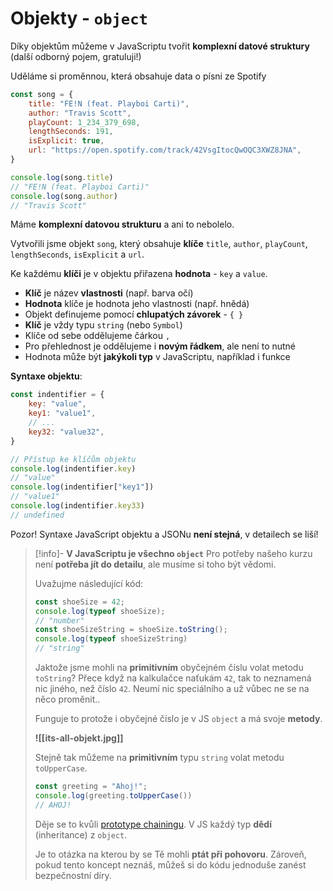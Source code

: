 # Objekty - `object`

Díky objektům můžeme v JavaScriptu tvořit **komplexní datové struktury** (další odborný pojem, gratuluji!)

Uděláme si proměnnou, která obsahuje data o písni ze Spotify

```javascript
const song = {
	title: "FE!N (feat. Playboi Carti)",
	author: "Travis Scott",
	playCount: 1_234_379_698,
	lengthSeconds: 191,
	isExplicit: true,
	url: "https://open.spotify.com/track/42VsgItocQwOQC3XWZ8JNA",
}

console.log(song.title)
// "FE!N (feat. Playboi Carti)"
console.log(song.author)
// "Travis Scott"
```

Máme **komplexní datovou strukturu** a ani to nebolelo.

Vytvořili jsme objekt `song`, který obsahuje **klíče** `title`, `author`, `playCount`, `lengthSeconds`, `isExplicit` a `url`.

Ke každému **klíči** je v objektu přiřazena **hodnota** - `key` a `value`.

- **Klíč** je název **vlastnosti** (např. barva očí)
- **Hodnota** klíče je hodnota jeho vlastnosti (např. hnědá)
- Objekt definujeme pomocí **chlupatých závorek** - `{ }`
- **Klíč** je vždy typu `string` (nebo `Symbol`)
- Klíče od sebe oddělujeme čárkou `,`
- Pro přehlednost je oddělujeme i **novým řádkem**, ale není to nutné
- Hodnota může být **jakýkoli typ** v JavaScriptu, například i funkce

**Syntaxe objektu**:
```javascript
const indentifier = {
	key: "value",
	key1: "value1",
	// ...
	key32: "value32",
}

// Přístup ke klíčům objektu
console.log(indentifier.key)
// "value"
console.log(indentifier["key1"])
// "value1"
console.log(indentifier.key33)
// undefined
```

Pozor! Syntaxe JavaScript objektu a JSONu **není stejná**, v detailech se liší!

>[!info]- **V JavaScriptu je všechno `object`**
> Pro potřeby našeho kurzu není **potřeba jít do detailu**, ale musíme si toho být vědomi.
>
>Uvažujme následující kód:
>```javascript
>const shoeSize = 42;
>console.log(typeof shoeSize);
>// "number"
>const shoeSizeString = shoeSize.toString();
>console.log(typeof shoeSizeString)
>// "string"
>```
>
>Jaktože jsme mohli na **primitivním** obyčejném číslu volat metodu `toString`? 
>Přece když na kalkulačce naťukám `42`, tak to neznamená nic jiného, než číslo `42`. Neumí nic speciálního a už vůbec ne se na něco proměnit..
>
>Funguje to protože i obyčejné číslo je v JS `object` a má svoje **metody**.
>
>**![[its-all-objekt.jpg]]**
>
>Stejně tak můžeme na **primitivním** typu `string` volat metodu `toUpperCase`.
>```javascript
>const greeting = "Ahoj!";
>console.log(greeting.toUpperCase())
>// AHOJ!
>```
>
>Děje se to kvůli [prototype chainingu](https://developer.mozilla.org/en-US/docs/Web/JavaScript/Guide/Inheritance_and_the_prototype_chain). V JS každý typ **dědí** (inheritance) z `object`. 
>
>Je to otázka na kterou by se Tě mohli **ptát při pohovoru**. Zároveň, pokud tento koncept neznáš, můžeš si do kódu jednoduše zanést bezpečnostní díry.